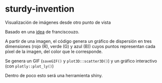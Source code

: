 # sturdy-invention
Visualización de imágenes desde otro punto de vista

Basado en una [idea](https://franciscouzo.github.io/image_colors/) de franciscouzo.

A partir de una imagen, el código genera un gráfico de dispersión en tres dimensiones (rojo (R), verde (G) y azul (B)) cuyos puntos representan cada píxel de la imagen, del color que le corresponde. 

Se genera un GIF (`saveGIF()` y `plot3D::scatter3D()`) y un gráfico interactivo (con `plotly::plot_ly()`)

Dentro de poco esto será una herramienta shiny.
  




